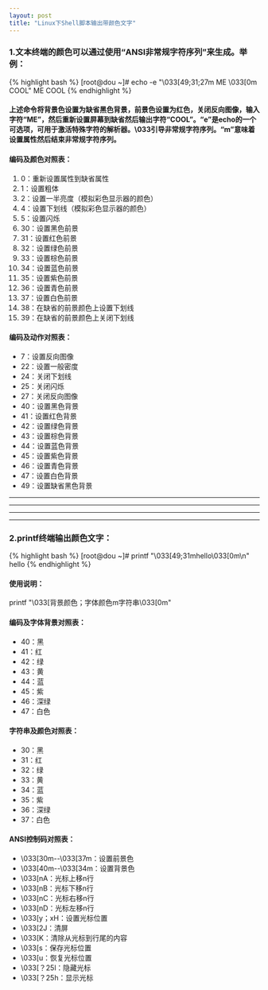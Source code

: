 ```yaml
---
layout: post
title: "Linux下Shell脚本输出带颜色文字"
---
```


### 1.文本终端的颜色可以通过使用“ANSI非常规字符序列”来生成。举例：

{% highlight bash %}
[root@dou ~]# echo -e "\033[49;31;27m ME \033[0m COOL"
 ME  COOL
{% endhighlight %}

#### 上述命令将背景色设置为缺省黑色背景，前景色设置为红色，关闭反向图像，输入字符“ME”，然后重新设置屏幕到缺省然后输出字符“COOL”。“e”是echo的一个可选项，可用于激活特殊字符的解析器。\033引导非常规字符序列。“m”意味着设置属性然后结束非常规字符序列。

#### 编码及颜色对照表：
1. 0：重新设置属性到缺省属性
2. 1：设置粗体
3. 2：设置一半亮度（模拟彩色显示器的颜色）
4. 4：设置下划线（模拟彩色显示器的颜色）
5. 5：设置闪烁
6. 30：设置黑色前景
7. 31：设置红色前景
8. 32：设置绿色前景
9. 33：设置棕色前景
10. 34：设置蓝色前景
11. 35：设置紫色前景
12. 36：设置青色前景
13. 37：设置白色前景
14. 38：在缺省的前景颜色上设置下划线
15. 39：在缺省的前景颜色上关闭下划线

#### 编码及动作对照表：
* 7：设置反向图像
* 22：设置一般密度
* 24：关闭下划线
* 25：关闭闪烁
* 27：关闭反向图像
* 40：设置黑色背景
* 41：设置红色背景
* 42：设置绿色背景
* 43：设置棕色背景
* 44：设置蓝色背景
* 45：设置紫色背景
* 46：设置青色背景
* 47：设置白色背景
* 49：设置缺省黑色背景

* * * * * * * * * * * * * * * *
***
---
___

### 2.printf终端输出颜色文字：

{% highlight bash %}
[root@dou ~]# printf "\033[49;31mhello\033[0m\n"
hello
{% endhighlight %}


#### 使用说明：
printf "\033[背景颜色；字体颜色m字符串\033[0m"

#### 编码及字体背景对照表：
* 40：黑
* 41：红
* 42：绿
* 43：黄
* 44：蓝
* 45：紫
* 46：深绿
* 47：白色

#### 字符串及颜色对照表：
* 30：黑
* 31：红
* 32：绿
* 33：黄
* 34：蓝
* 35：紫
* 36：深绿
* 37：白色

#### ANSI控制码对照表：
* \033[30m--\033[37m：设置前景色
* \033[40m--\033[34m：设置背景色
* \033[nA：光标上移n行
* \033[nB：光标下移n行
* \033[nC：光标右移n行
* \033[nD：光标左移n行
* \033[y；xH：设置光标位置
* \033[2J：清屏
* \033[K：清除从光标到行尾的内容
* \033[s：保存光标位置
* \033[u：恢复光标位置
* \033[？25l：隐藏光标
* \033[？25h：显示光标